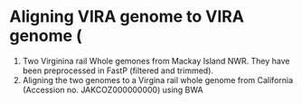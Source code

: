# Aligning VIRA genome to VIRA genome (
1. Two Virginina rail Whole gemones from Mackay Island NWR. They have been preprocessed in FastP (filtered and trimmed).
2. Aligning the two genomes to a Virgina rail whole genome from California (Accession no. JAKCOZ000000000) using BWA
